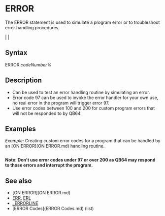 # ERROR

The ERROR statement is used to simulate a program error or to troubleshoot error handling procedures.

  

|  |

## Syntax

ERROR *codeNumber%*
  

## Description

* Can be used to test an error handling routine by simulating an error.
* Error code 97 can be used to invoke the error handler for your own use, no real error in the program will trigger error 97.
* Use error codes between 100 and 200 for custom program errors that will not be responded to by QB64.

  

## Examples

*Example:* Creating custom error codes for a program that can be handled by an [ON ERROR](ON ERROR.md) handling routine.

``` [ON ERROR](ON ERROR.md) [GOTO](GOTO.md) handler  [IF](IF.md) x = 0 [THEN](THEN.md) ERROR 123 x = x + 1 [IF](IF.md) x [THEN](THEN.md) ERROR 111  [END](END.md)   handler: [PRINT](PRINT.md) [ERR](ERR.md), [_ERRORLINE](_ERRORLINE.md) [BEEP](BEEP.md) [RESUME](RESUME.md) [NEXT](NEXT.md)  
```

**Note: Don't use error codes under 97 or over 200 as QB64 may respond to those errors and interrupt the program.**
  

## See also

* [ON ERROR](ON ERROR.md)
* [ERR](ERR.md), [ERL](ERL.md)
* [_ERRORLINE](_ERRORLINE.md)
* [ERROR Codes](ERROR Codes.md) (list)

  
